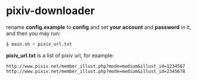 # pixiv-downloader

rename **config.example** to **config** and set **your account** and **password** in it, and then you may run:
``` bash
$ main.sh < pixiv_url.txt
```

**pixiv_url.txt** is a list of pixiv url, for example:
```
http://www.pixiv.net/member_illust.php?mode=medium&illust_id=1234567
http://www.pixiv.net/member_illust.php?mode=medium&illust_id=2345678
```

